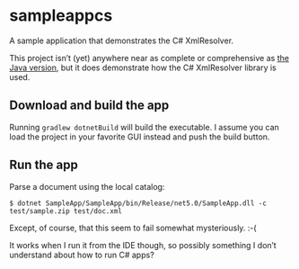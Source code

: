 # sampleappcs

A sample application that demonstrates the C# XmlResolver.

This project isn’t (yet) anywhere near as complete or comprehensive as
[the Java version](https://github.com/xmlresolver/sampleapp), but it does
demonstrate how the C# XmlResolver library is used.

## Download and build the app

Running `gradlew dotnetBuild` will build the executable. I assume you
can load the project in your favorite GUI instead and push the build
button.

## Run the app

Parse a document using the local catalog:

```
$ dotnet SampleApp/SampleApp/bin/Release/net5.0/SampleApp.dll -c test/sample.zip test/doc.xml
```

Except, of course, that this seem to fail somewhat mysteriously. :-(

It works when I run it from the IDE though, so possibly something I
don’t understand about how to run C# apps?

